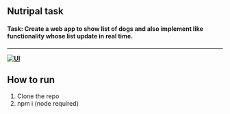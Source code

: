 <h2 align="left"> Nutripal task </h2>
<h4 align="left"> Task: Create a web app to show list of dogs and also implement like functionality whose list update in real time.
<h4>

---

[![UI ](https://img.shields.io/badge/User%20Interface-Link%20to%20UI-orange?style=for-the-badge&logo=appveyor)](https://lovedogs.netlify.app/)

## How to run

1. Clone the repo
2. npm i (node required)
